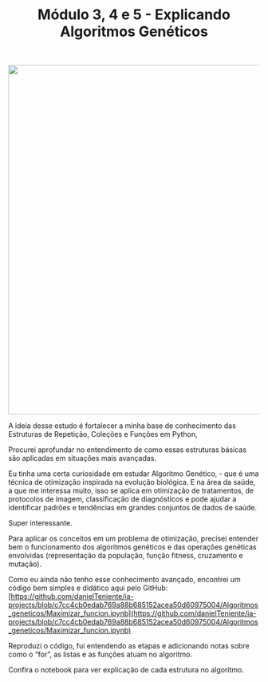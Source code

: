 <h1 align="center"> Módulo 3, 4 e 5 - Explicando Algoritmos Genéticos </h1> <br> 
<p align="center"
       <div align="center">
<img src="https://user-images.githubusercontent.com/113952506/209815260-29152205-d93f-42cb-a0ed-7412d32061cb.jpg" width="700px" />
</div>
    </p>
    
A ideia desse estudo é fortalecer a minha base de conhecimento das Estruturas de Repetição, Coleções e Funções em Python, 

Procurei aprofundar no entendimento de como essas estruturas básicas são aplicadas em situações mais avançadas.

Eu tinha uma certa curiosidade em estudar Algoritmo Genético, - que é uma técnica de otimização inspirada na evolução biológica. E na área da saúde, a que me interessa muito, isso se aplica em otimização de tratamentos, de protocolos de imagem, classificação de diagnósticos e pode ajudar a identificar padrões e tendências em grandes conjuntos de dados de saúde.

Super interessante.

Para aplicar os conceitos em um problema de otimização, precisei entender bem o funcionamento dos algoritmos genéticos e das operações genéticas envolvidas (representação da população, função fitness, cruzamento e mutação). 

Como eu ainda não tenho esse conhecimento avançado, encontrei um código bem simples e didático aqui pelo GitHub:
[https://github.com/danielTeniente/ia-projects/blob/c7cc4cb0edab769a88b685152acea50d60975004/Algoritmos_geneticos/Maximizar_funcion.ipynb](https://github.com/danielTeniente/ia-projects/blob/c7cc4cb0edab769a88b685152acea50d60975004/Algoritmos_geneticos/Maximizar_funcion.ipynb)

Reproduzi o código, fui entendendo as etapas e adicionando notas sobre como o “for”, as listas e as funções atuam no algoritmo.

Confira o notebook para ver explicação de cada estrutura no algoritmo.
